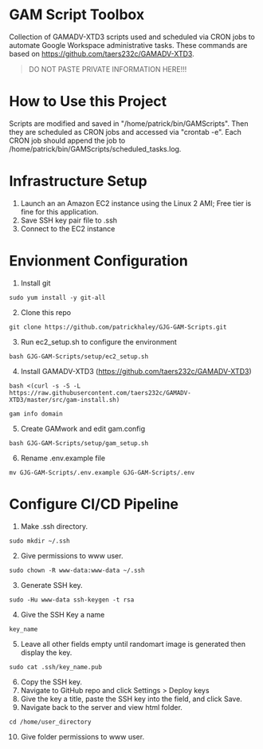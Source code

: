 # GAM Script Toolbox
Collection of GAMADV-XTD3 scripts used and scheduled via CRON jobs to 
automate Google Workspace administrative tasks. These commands are based 
on https://github.com/taers232c/GAMADV-XTD3.

> DO NOT PASTE PRIVATE INFORMATION HERE!!!

# How to Use this Project
Scripts are modified and saved in "/home/patrick/bin/GAMScripts". Then they are scheduled as CRON jobs and accessed via "crontab -e". Each CRON job should append the job to /home/patrick/bin/GAMScripts/scheduled_tasks.log.

# Infrastructure Setup
1. Launch an an Amazon EC2 instance using the Linux 2 AMI; Free tier is fine for this application.
2. Save SSH key pair file to .ssh
3. Connect to the EC2 instance

# Envionment Configuration
1. Install git
```
sudo yum install -y git-all
```
2. Clone this repo
```
git clone https://github.com/patrickhaley/GJG-GAM-Scripts.git
```
3. Run ec2_setup.sh to configure the environment
```
bash GJG-GAM-Scripts/setup/ec2_setup.sh
```
4. Install GAMADV-XTD3 (https://github.com/taers232c/GAMADV-XTD3)
```
bash <(curl -s -S -L https://raw.githubusercontent.com/taers232c/GAMADV-XTD3/master/src/gam-install.sh)
```
```
gam info domain
```
5. Create GAMwork and edit gam.config
```
bash GJG-GAM-Scripts/setup/gam_setup.sh
```
6. Rename .env.example file
```
mv GJG-GAM-Scripts/.env.example GJG-GAM-Scripts/.env
```

# Configure CI/CD Pipeline
1. Make .ssh directory.
```
sudo mkdir ~/.ssh
```
2. Give permissions to www user.
```
sudo chown -R www-data:www-data ~/.ssh
```
3. Generate SSH key.
```
sudo -Hu www-data ssh-keygen -t rsa
```
4. Give the SSH Key a name
```
key_name
```
5. Leave all other fields empty until randomart image is generated then display the key.
```
sudo cat .ssh/key_name.pub
```
6. Copy the SSH key.
7. Navigate to GitHub repo and click Settings > Deploy keys
8. Give the key a title, paste the SSH key into the field, and click Save.
9. Navigate back to the server and view html folder.
```
cd /home/user_directory
```
10. Give folder permissions to www user.

